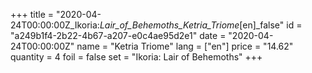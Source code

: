 +++
title = "2020-04-24T00:00:00Z_Ikoria:_Lair_of_Behemoths_Ketria_Triome_[en]_false"
id = "a249b1f4-2b22-4b67-a207-e0c4ae95d2e1"
date = "2020-04-24T00:00:00Z"
name = "Ketria Triome"
lang = ["en"]
price = "14.62"
quantity = 4
foil = false
set = "Ikoria: Lair of Behemoths"
+++

